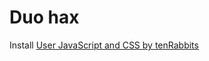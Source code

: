 # Duo hax

Install [User JavaScript and CSS by tenRabbits](
https://chrome.google.com/webstore/detail/user-javascript-and-css/nbhcbdghjpllgmfilhnhkllmkecfmpld)
